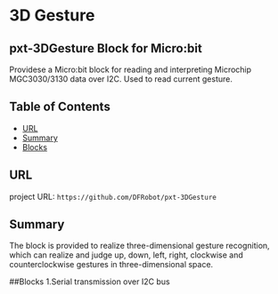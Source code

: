 # 3D Gesture

## pxt-3DGesture Block for Micro:bit
Providese a Micro:bit block for reading and interpreting Microchip MGC3030/3130 data over I2C.
Used to read current gesture.

## Table of Contents

* [URL](#url)
* [Summary](#summary)
* [Blocks](#blocks)

## URL
project URL: ```https://github.com/DFRobot/pxt-3DGesture```

## Summary
The block is provided to realize three-dimensional gesture recognition, which can realize and judge up, down, left, right, 
clockwise and counterclockwise gestures in three-dimensional space.

##Blocks
1.Serial transmission over I2C bus
